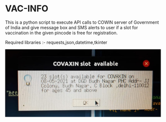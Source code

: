 # VAC-INFO
This is a python script to execute API calls to COWIN server of Government of India and give message box and SMS alerts to user if a slot for vaccination in the given pincode is free for registration.

Required libraries :- requests,json,datetime,tkinter

![screenshot](SS.jpeg)
